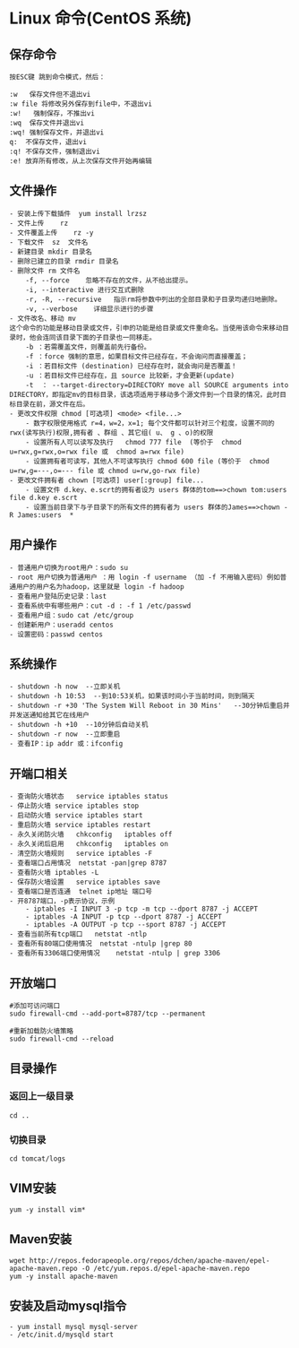 # Linux 命令(CentOS 系统)
    
## 保存命令
      
    按ESC键 跳到命令模式，然后：
     
    :w   保存文件但不退出vi
    :w file 将修改另外保存到file中，不退出vi
    :w!   强制保存，不推出vi
    :wq  保存文件并退出vi
    :wq! 强制保存文件，并退出vi
    q:  不保存文件，退出vi
    :q! 不保存文件，强制退出vi
    :e! 放弃所有修改，从上次保存文件开始再编辑
    
## 文件操作
    
    - 安装上传下载插件  yum install lrzsz
    - 文件上传    rz
    - 文件覆盖上传    rz -y
    - 下载文件  sz  文件名 
    - 新建目录 mkdir 目录名
    - 删除已建立的目录 rmdir 目录名
    - 删除文件 rm 文件名
        -f, --force    忽略不存在的文件，从不给出提示。
        -i, --interactive 进行交互式删除
        -r, -R, --recursive   指示rm将参数中列出的全部目录和子目录均递归地删除。
        -v, --verbose    详细显示进行的步骤
    - 文件改名、移动 mv 
    这个命令的功能是移动目录或文件，引申的功能是给目录或文件重命名。当使用该命令来移动目录时，他会连同该目录下面的子目录也一同移走。
        -b ：若需覆盖文件，则覆盖前先行备份。 
        -f ：force 强制的意思，如果目标文件已经存在，不会询问而直接覆盖；
        -i ：若目标文件 (destination) 已经存在时，就会询问是否覆盖！
        -u ：若目标文件已经存在，且 source 比较新，才会更新(update)
        -t  ： --target-directory=DIRECTORY move all SOURCE arguments into DIRECTORY，即指定mv的目标目录，该选项适用于移动多个源文件到一个目录的情况，此时目标目录在前，源文件在后。
    - 更改文件权限 chmod [可选项] <mode> <file...>
        - 数字权限使用格式 r=4，w=2，x=1; 每个文件都可以针对三个粒度，设置不同的rwx(读写执行)权限,拥有者 、群组 、其它组( u、 g 、o)的权限
        - 设置所有人可以读写及执行   chmod 777 file  (等价于  chmod u=rwx,g=rwx,o=rwx file 或  chmod a=rwx file)
        - 设置拥有者可读写，其他人不可读写执行 chmod 600 file (等价于  chmod u=rw,g=---,o=--- file 或 chmod u=rw,go-rwx file)
    - 更改文件拥有者 chown [可选项] user[:group] file...
        - 设置文件 d.key、e.scrt的拥有者设为 users 群体的tom==>chown tom:users file d.key e.scrt
        - 设置当前目录下与子目录下的所有文件的拥有者为 users 群体的James==>chown -R James:users  *         
    
## 用户操作

    - 普通用户切换为root用户：sudo su
    - root 用户切换为普通用户 ：用 login -f username （加 -f 不用输入密码）例如普通用户的用户名为hadoop，这里就是 login -f hadoop
    - 查看用户登陆历史记录：last
    - 查看系统中有哪些用户：cut -d : -f 1 /etc/passwd
    - 查看用户组：sudo cat /etc/group
    - 创建新用户：useradd centos
    - 设置密码：passwd centos
    
## 系统操作
    
    - shutdown -h now  --立即关机  
    - shutdown -h 10:53  --到10:53关机，如果该时间小于当前时间，则到隔天  
    - shutdown -r +30 'The System Will Reboot in 30 Mins'   --30分钟后重启并并发送通知给其它在线用户
    - shutdown -h +10  --10分钟后自动关机  
    - shutdown -r now  --立即重启  
    - 查看IP：ip addr 或：ifconfig
    
## 开端口相关
    
    - 查询防火墙状态   service iptables status
    - 停止防火墙 service iptables stop
    - 启动防火墙 service iptables start
    - 重启防火墙 service iptables restart
    - 永久关闭防火墙   chkconfig   iptables off
    - 永久关闭后启用   chkconfig   iptables on 
    - 清空防火墙规则   service iptables -F
    - 查看端口占用情况  netstat -pan|grep 8787
    - 查看防火墙 iptables -L
    - 保存防火墙设置   service iptables save
    - 查看端口是否连通  telnet ip地址 端口号
    - 开8787端口，-p表示协议，示例
        - iptables -I INPUT 3 -p tcp -m tcp --dport 8787 -j ACCEPT
        - iptables -A INPUT -p tcp --dport 8787 -j ACCEPT
        - iptables -A OUTPUT -p tcp --sport 8787 -j ACCEPT
    - 查看当前所有tcp端口   netstat -ntlp
    - 查看所有80端口使用情况  netstat -ntulp |grep 80
    - 查看所有3306端口使用情况    netstat -ntulp | grep 3306
    
## 开放端口

    #添加可访问端口
    sudo firewall-cmd --add-port=8787/tcp --permanent
    
    #重新加载防火墙策略    
    sudo firewall-cmd --reload
    
## 目录操作
 
### 返回上一级目录

    cd ..

### 切换目录

    cd tomcat/logs

## VIM安装

    yum -y install vim*
    
## Maven安装

    wget http://repos.fedorapeople.org/repos/dchen/apache-maven/epel-apache-maven.repo -O /etc/yum.repos.d/epel-apache-maven.repo
    yum -y install apache-maven

## 安装及启动mysql指令

    - yum install mysql mysql-server
    - /etc/init.d/mysqld start